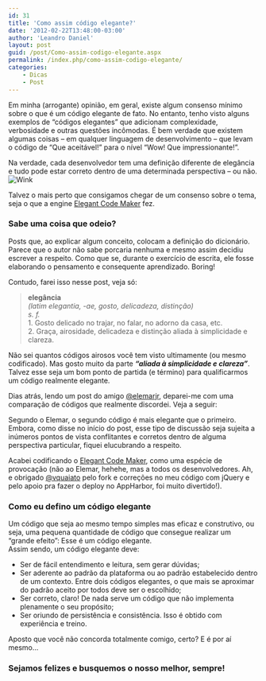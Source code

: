 ```yaml
---
id: 31
title: 'Como assim código elegante?'
date: '2012-02-22T13:48:00-03:00'
author: 'Leandro Daniel'
layout: post
guid: /post/Como-assim-codigo-elegante.aspx
permalink: /index.php/como-assim-codigo-elegante/
categories:
    - Dicas
    - Post
---
```


Em minha (arrogante) opinião, em geral, existe algum consenso mínimo sobre o que é um código elegante de fato. No entanto, tenho visto alguns exemplos de “códigos elegantes” que adicionam complexidade, verbosidade e outras questões incômodas. É bem verdade que existem algumas coisas – em qualquer linguagem de desenvolvimento – que levam o código de “Que aceitável!” para o nível “Wow! Que impressionante!”.

Na verdade, cada desenvolvedor tem uma definição diferente de elegância e tudo pode estar correto dentro de uma determinada perspectiva – ou não.   
![Wink](http://www.leandrodaniel.com/editors/tiny_mce_3_4_3_1/plugins/emotions/img/smiley-wink.gif "Wink")

Talvez o mais perto que consigamos chegar de um consenso sobre o tema, seja o que a engine [Elegant Code Maker](http://elegantcodemaker.apphb.com) fez.

### Sabe uma coisa que odeio?

Posts que, ao explicar algum conceito, colocam a definição do dicionário. Parece que o autor não sabe porcaria nenhuma e mesmo assim decidiu escrever a respeito. Como que se, durante o exercício de escrita, ele fosse elaborando o pensamento e consequente aprendizado. Boring!

Contudo, farei isso nesse post, veja só:

> **elegância**   
> *(latim elegantia, -ae, gosto, delicadeza, distinção)*   
> *s. f.*  
> 1\. Gosto delicado no trajar, no falar, no adorno da casa, etc.  
> 2\. Graça, airosidade, delicadeza e distinção aliada à simplicidade e clareza.

Não sei quantos códigos airosos você tem visto ultimamente (ou mesmo codificado). Mas gosto muito da parte ***“aliada à simplicidade e clareza”***. Talvez esse seja um bom ponto de partida (e término) para qualificarmos um código realmente elegante.

Dias atrás, lendo um post do amigo [@elemarjr](http://twitter.com/elemarjr), deparei-me com uma comparação de códigos que realmente discordei. Veja a seguir:

<script src="https://gist.github.com/ldaniel/1885424.js"></script>

Segundo o Elemar, o segundo código é mais elegante que o primeiro. Embora, como disse no início do post, esse tipo de discussão seja sujeita a inúmeros pontos de vista conflitantes e corretos dentro de alguma perspectiva particular, fiquei elucubrando a respeito.

Acabei codificando o [Elegant Code Maker](https://github.com/ldaniel/ElegantCodeMaker), como uma espécie de provocação (não ao Elemar, hehehe, mas a todos os desenvolvedores. Ah, e obrigado [@vquaiato](http://twitter.com/vquaiato) pelo fork e correções no meu código com jQuery e pelo apoio pra fazer o deploy no AppHarbor, foi muito divertido!).

### Como eu defino um código elegante

Um código que seja ao mesmo tempo simples mas eficaz e construtivo, ou seja, uma pequena quantidade de código que consegue realizar um “grande efeito”: Esse é um código elegante.  
Assim sendo, um código elegante deve:

- Ser de fácil entendimento e leitura, sem gerar dúvidas;
- Ser aderente ao padrão da plataforma ou ao padrão estabelecido dentro de um contexto. Entre dois códigos elegantes, o que mais se aproximar do padrão aceito por todos deve ser o escolhido;
- Ser correto, claro! De nada serve um código que não implementa plenamente o seu propósito;
- Ser oriundo de persistência e consistência. Isso é obtido com experiência e treino.

Aposto que você não concorda totalmente comigo, certo? E é por aí mesmo…

### Sejamos felizes e busquemos o nosso melhor, sempre!